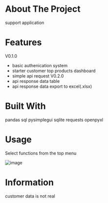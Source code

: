 # About The Project
support application

# Features
V0.1.0
- basic authenication system
- starter customer top products dashboard
- simple api request
V0.2.0
- api response data table
- api response data export to excel(.xlsx)

# Built With
pandas
sql
pysimplegui
sqlite
requests
openpyxl

# Usage
Select functions from the top menu

![image](https://github.com/arthurfy/support-app/assets/96949660/cb61c831-b6c1-4a0a-80a8-1459be5a48f1)

# Information
customer data is not real 

